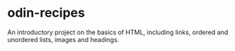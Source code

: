 # odin-recipes
An introductory project on the basics of HTML, including links, ordered and unordered lists, images and headings.
